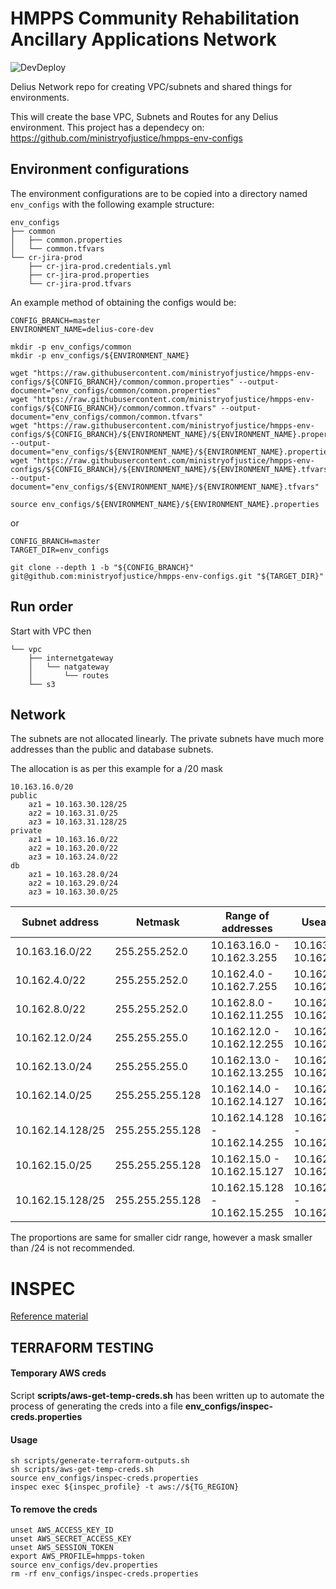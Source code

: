 # HMPPS Community Rehabilitation Ancillary Applications Network

![DevDeploy](https://codebuild.eu-west-2.amazonaws.com/badges?uuid=eyJlbmNyeXB0ZWREYXRhIjoiZEZWYkx6UFM3WHdrMGNkcUl1WHUwTmhWNEk5aXRkWS95OHdTbUx4SU9ieG82bUxvVktaSUJVbnZhTHRFY25QYTBYTlVIVkdrTEdOeWluT2UxVDN1bk9rPSIsIml2UGFyYW1ldGVyU3BlYyI6IkxwRzFOaFVaLzRRYzA2OUwiLCJtYXRlcmlhbFNldFNlcmlhbCI6MX0%3D&branch=master)

Delius Network repo for creating VPC/subnets and shared things for environments.

This will create the base VPC, Subnets and Routes for any Delius environment.
This project has a dependecy on:
https://github.com/ministryofjustice/hmpps-env-configs

## Environment configurations

The environment configurations are to be copied into a directory named `env_configs` with the following example structure:

```
env_configs
├── common
│   ├── common.properties
│   └── common.tfvars
└── cr-jira-prod
    ├── cr-jira-prod.credentials.yml
    ├── cr-jira-prod.properties
    └── cr-jira-prod.tfvars
```

An example method of obtaining the configs would be:
```
CONFIG_BRANCH=master
ENVIRONMENT_NAME=delius-core-dev

mkdir -p env_configs/common
mkdir -p env_configs/${ENVIRONMENT_NAME}

wget "https://raw.githubusercontent.com/ministryofjustice/hmpps-env-configs/${CONFIG_BRANCH}/common/common.properties" --output-document="env_configs/common/common.properties"
wget "https://raw.githubusercontent.com/ministryofjustice/hmpps-env-configs/${CONFIG_BRANCH}/common/common.tfvars" --output-document="env_configs/common/common.tfvars"
wget "https://raw.githubusercontent.com/ministryofjustice/hmpps-env-configs/${CONFIG_BRANCH}/${ENVIRONMENT_NAME}/${ENVIRONMENT_NAME}.properties" --output-document="env_configs/${ENVIRONMENT_NAME}/${ENVIRONMENT_NAME}.properties"
wget "https://raw.githubusercontent.com/ministryofjustice/hmpps-env-configs/${CONFIG_BRANCH}/${ENVIRONMENT_NAME}/${ENVIRONMENT_NAME}.tfvars" --output-document="env_configs/${ENVIRONMENT_NAME}/${ENVIRONMENT_NAME}.tfvars"

source env_configs/${ENVIRONMENT_NAME}/${ENVIRONMENT_NAME}.properties
```

or
```
CONFIG_BRANCH=master
TARGET_DIR=env_configs

git clone --depth 1 -b "${CONFIG_BRANCH}" git@github.com:ministryofjustice/hmpps-env-configs.git "${TARGET_DIR}"
```

## Run order

Start with VPC
then
```
└── vpc
    ├── internetgateway
    │   └── natgateway
    │       └── routes
    └── s3
```

## Network

The subnets are not allocated linearly. The private subnets have much more addresses than the public and database subnets.

The allocation is as per this example for a /20 mask

```
10.163.16.0/20
public
    az1 = 10.163.30.128/25
    az2 = 10.163.31.0/25
    az3 = 10.163.31.128/25
private
    az1 = 10.163.16.0/22
    az2 = 10.163.20.0/22
    az3 = 10.163.24.0/22
db
    az1 = 10.163.28.0/24
    az2 = 10.163.29.0/24
    az3 = 10.163.30.0/25
```

| Subnet address |	Netmask	| Range of addresses |	Useable IPs	| Hosts	|
|---|---|---|---|---|
|10.163.16.0/22 |	255.255.252.0	| 10.163.16.0 - 10.162.3.255	| 10.163.16.1 - 10.162.3.254 |	1022 |
|10.162.4.0/22 |	255.255.252.0 |	10.162.4.0 - 10.162.7.255	| 10.162.4.1 - 10.162.7.254 |	1022 |
|10.162.8.0/22 |	255.255.252.0	| 10.162.8.0 - 10.162.11.255 | 10.162.8.1 - 10.162.11.254 |	1022 |
|10.162.12.0/24 |	255.255.255.0	| 10.162.12.0 - 10.162.12.255	| 10.162.12.1 - 10.162.12.254	| 254 |
|10.162.13.0/24 |	255.255.255.0	| 10.162.13.0 - 10.162.13.255	| 10.162.13.1 - 10.162.13.254	| 254 |
|10.162.14.0/25 |	255.255.255.128	| 10.162.14.0 - 10.162.14.127	| 10.162.14.1 - 10.162.14.126	| 126	|
|10.162.14.128/25 |	255.255.255.128	| 10.162.14.128 - 10.162.14.255	| 10.162.14.129 - 10.162.14.254 |	126 |
|10.162.15.0/25 |	255.255.255.128	| 10.162.15.0 - 10.162.15.127	| 10.162.15.1 - 10.162.15.126 |	126 |
|10.162.15.128/25 |	255.255.255.128	| 10.162.15.128 - 10.162.15.255	| 10.162.15.129 - 10.162.15.254 |	126 |

The proportions are same for smaller cidr range, however a mask smaller than /24 is not recommended.


INSPEC
======

[Reference material](https://www.inspec.io/docs/reference/resources/#aws-resources)

## TERRAFORM TESTING

#### Temporary AWS creds

Script __scripts/aws-get-temp-creds.sh__ has been written up to automate the process of generating the creds into a file __env_configs/inspec-creds.properties__

#### Usage

```
sh scripts/generate-terraform-outputs.sh
sh scripts/aws-get-temp-creds.sh
source env_configs/inspec-creds.properties
inspec exec ${inspec_profile} -t aws://${TG_REGION}
```

#### To remove the creds

```
unset AWS_ACCESS_KEY_ID
unset AWS_SECRET_ACCESS_KEY
unset AWS_SESSION_TOKEN
export AWS_PROFILE=hmpps-token
source env_configs/dev.properties
rm -rf env_configs/inspec-creds.properties
```

